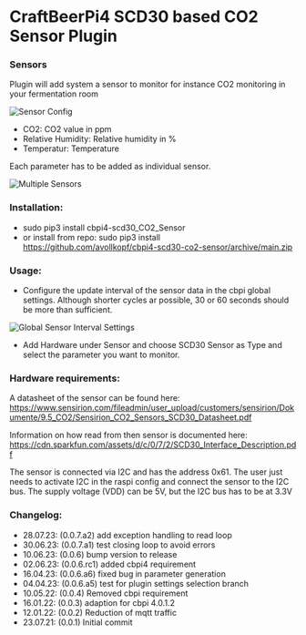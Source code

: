# CraftBeerPi4 SCD30 based CO2 Sensor Plugin

### Sensors	

Plugin will add system a sensor to monitor for instance CO2 monitoring in your fermentation room

![Sensor Config](https://github.com/avollkopf/cbpi4-scd30-co2-sensor/blob/main/cbpi4-scd30-settings.png?raw=true)
	
- CO2: 					CO2 value in ppm
- Relative Humidity:	Relative humidity in %
- Temperatur:			Temperature

Each parameter has to be added as individual sensor.
	
![Multiple Sensors](https://github.com/avollkopf/cbpi4-scd30-co2-sensor/blob/main/cbpi4-multiple-scd30.png?raw=true)

### Installation: 
- sudo pip3 install cbpi4-scd30_CO2_Sensor
- or install from repo: sudo pip3 install https://github.com/avollkopf/cbpi4-scd30-co2-sensor/archive/main.zip
	
### Usage:

- Configure the update interval of the sensor data in the cbpi global settings. Although shorter cycles ar possible, 30 or 60 seconds should be more than sufficient.

![Global Sensor Interval Settings](https://github.com/avollkopf/cbpi4-scd30-co2-sensor/blob/main/cbpi4-scd30-settings-interval.png?raw=true)

- Add Hardware under Sensor and choose SCD30 Sensor as Type and select the parameter you want to monitor.

### Hardware requirements:

A datasheet of the sensor can be found here: https://www.sensirion.com/fileadmin/user_upload/customers/sensirion/Dokumente/9.5_CO2/Sensirion_CO2_Sensors_SCD30_Datasheet.pdf

Information on how read from then sensor is documented here: https://cdn.sparkfun.com/assets/d/c/0/7/2/SCD30_Interface_Description.pdf

The sensor is connected via I2C and has the address 0x61. The user just needs to activate I2C in the raspi config and connect the sensor to the I2C bus. The supply voltage (VDD) can be 5V, but the I2C bus has to be at 3.3V

### Changelog:

- 28.07.23: (0.0.7.a2) add exception handling to read loop
- 30.06.23: (0.0.7.a1) test closing loop to avoid errors
- 10.06.23: (0.0.6) bump version to release
- 02.06.23: (0.0.6.rc1) added cbpi4 requirement
- 16.04.23: (0.0.6.a6) fixed bug in parameter generation
- 04.04.23: (0.0.6.a5) test for plugin settings selection branch
- 10.05.22: (0.0.4) Removed cbpi requirement
- 16.01.22: (0.0.3) adaption for cbpi 4.0.1.2
- 12.01.22: (0.0.2) Reduction of mqtt traffic
- 23.07.21: (0.0.1) Initial commit
